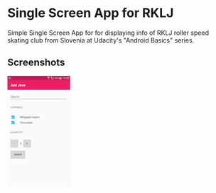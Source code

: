 Single Screen App for RKLJ
==========================

Simple Single Screen App for for displaying info of RKLJ roller speed skating club from Slovenia at Udacity's "Android Basics" series.


Screenshots
-----------
![app](https://github.com/natasak/CoffeeOrderingApp/blob/master/screenshots/english.png)

